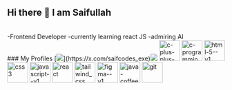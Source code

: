   ## Hi there 👋  I am Saifullah
  <br>
  -Frontend Developer
  -currently learning react JS
  -admiring AI 
  <br>
  ### My Profiles
  [<img src="https://img.shields.io/badge/LinkedIn-0077B5?style=for-the-badge&logo=linkedin&logoColor=white">](https://x.com/saifcodes_exe)<img src="https://img.shields.io/badge/Twitter-1DA1F2?style=for-the-badge&logo=twitter&logoColor=white">
<img width="48" height="48" src="https://img.icons8.com/color/48/c-plus-plus-logo.png" alt="c-plus-plus-logo"/>
<img width="48" height="48" src="https://img.icons8.com/color/48/c-programming.png" alt="c-programming"/>
<img width="48" height="48" src="https://img.icons8.com/color/48/html-5--v1.png" alt="html-5--v1"/>
<img width="48" height="48" src="https://img.icons8.com/color/48/css3.png" alt="css3"/>
<img width="48" height="48" src="https://img.icons8.com/color/48/javascript--v1.png" alt="javascript--v1"/>
<img width="48" height="48" src="https://img.icons8.com/office/100/react.png" alt="react"/>
<img width="48" height="48" src="https://img.icons8.com/color/48/tailwind_css.png" alt="tailwind_css"/>
<img width="48" height="48" src="https://img.icons8.com/color/48/figma--v1.png" alt="figma--v1"/>
<img width="48" height="48" src="https://img.icons8.com/color/48/java-coffee-cup-logo--v1.png" alt="java-coffee-cup-logo--v1"/>
<img width="48" height="48" src="https://img.icons8.com/color/48/git.png" alt="git"/>


